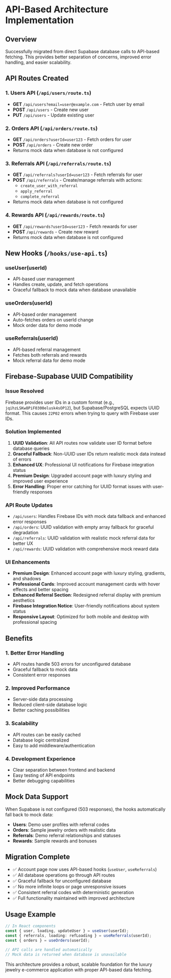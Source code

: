 # API-Based Architecture Implementation

## Overview
Successfully migrated from direct Supabase database calls to API-based fetching. This provides better separation of concerns, improved error handling, and easier scalability.

## API Routes Created

### 1. Users API (`/api/users/route.ts`)
- **GET** `/api/users?email=user@example.com` - Fetch user by email
- **POST** `/api/users` - Create new user
- **PUT** `/api/users` - Update existing user

### 2. Orders API (`/api/orders/route.ts`)
- **GET** `/api/orders?userId=user123` - Fetch orders for user
- **POST** `/api/orders` - Create new order
- Returns mock data when database is not configured

### 3. Referrals API (`/api/referrals/route.ts`)
- **GET** `/api/referrals?userId=user123` - Fetch referrals for user
- **POST** `/api/referrals` - Create/manage referrals with actions:
  - `create_user_with_referral`
  - `apply_referral`
  - `complete_referral`
- Returns mock data when database is not configured

### 4. Rewards API (`/api/rewards/route.ts`)
- **GET** `/api/rewards?userId=user123` - Fetch rewards for user
- **POST** `/api/rewards` - Create new reward
- Returns mock data when database is not configured

## New Hooks (`/hooks/use-api.ts`)

### useUser(userId)
- API-based user management
- Handles create, update, and fetch operations
- Graceful fallback to mock data when database unavailable

### useOrders(userId)
- API-based order management
- Auto-fetches orders on userId change
- Mock order data for demo mode

### useReferrals(userId)
- API-based referral management
- Fetches both referrals and rewards
- Mock referral data for demo mode

## Firebase-Supabase UUID Compatibility

### Issue Resolved
Firebase provides user IDs in a custom format (e.g., `jqihzLSKw8PiF0300elusk4sOP12`), but Supabase/PostgreSQL expects UUID format. This causes `22P02` errors when trying to query with Firebase user IDs.

### Solution Implemented
1. **UUID Validation**: All API routes now validate user ID format before database queries
2. **Graceful Fallback**: Non-UUID user IDs return realistic mock data instead of errors
3. **Enhanced UX**: Professional UI notifications for Firebase integration status
4. **Premium Design**: Upgraded account page with luxury styling and improved user experience
5. **Error Handling**: Proper error catching for UUID format issues with user-friendly responses

### API Route Updates
- `/api/users`: Handles Firebase IDs with mock data fallback and enhanced error responses
- `/api/orders`: UUID validation with empty array fallback for graceful degradation
- `/api/referrals`: UUID validation with realistic mock referral data for better UX
- `/api/rewards`: UUID validation with comprehensive mock reward data

### UI Enhancements
- **Premium Design**: Enhanced account page with luxury styling, gradients, and shadows
- **Professional Cards**: Improved account management cards with hover effects and better spacing
- **Enhanced Referral Section**: Redesigned referral display with premium aesthetics
- **Firebase Integration Notice**: User-friendly notifications about system status
- **Responsive Layout**: Optimized for both mobile and desktop with professional spacing

## Benefits

### 1. **Better Error Handling**
- API routes handle 503 errors for unconfigured database
- Graceful fallback to mock data
- Consistent error responses

### 2. **Improved Performance**
- Server-side data processing
- Reduced client-side database logic
- Better caching possibilities

### 3. **Scalability**
- API routes can be easily cached
- Database logic centralized
- Easy to add middleware/authentication

### 4. **Development Experience**
- Clear separation between frontend and backend
- Easy testing of API endpoints
- Better debugging capabilities

## Mock Data Support

When Supabase is not configured (503 responses), the hooks automatically fall back to mock data:

- **Users**: Demo user profiles with referral codes
- **Orders**: Sample jewelry orders with realistic data
- **Referrals**: Demo referral relationships and statuses
- **Rewards**: Sample rewards and bonuses

## Migration Complete

- ✅ Account page now uses API-based hooks (`useUser`, `useReferrals`)
- ✅ All database operations go through API routes
- ✅ Graceful fallback for unconfigured database
- ✅ No more infinite loops or page unresponsive issues
- ✅ Consistent referral codes with deterministic generation
- ✅ Full functionality maintained with improved architecture

## Usage Example

```typescript
// In React components
const { user, loading, updateUser } = useUser(userId);
const { referrals, loading: refLoading } = useReferrals(userId);
const { orders } = useOrders(userId);

// API calls are handled automatically
// Mock data is returned when database is unavailable
```

This architecture provides a robust, scalable foundation for the luxury jewelry e-commerce application with proper API-based data fetching.